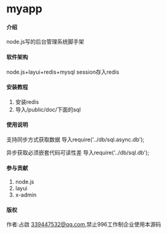 # myapp

#### 介绍
node.js写的后台管理系统脚手架

#### 软件架构
node.js+layui+redis+mysql
session存入redis


#### 安装教程

1. 安装redis
2. 导入/public/doc/下面的sql

#### 使用说明
支持同步方式获取数据
导入require('../db/sql.async.db');



异步获取必须嵌套代码可读性差
导入require('../db/sql.db');



#### 参与贡献

1. node.js
2. layui
3. x-admin

#### 版权
作者:占啟 339447532@qq.com,禁止996工作制企业使用本源码
